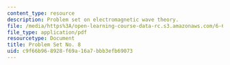```yaml
---
content_type: resource
description: Problem set on electromagnetic wave theory.
file: /media/https%3A/open-learning-course-data-rc.s3.amazonaws.com/6-632-electromagnetic-wave-theory-spring-2003/c9f66b968928f69a16a7bbb3efb69073_ps8.pdf
file_type: application/pdf
resourcetype: Document
title: Problem Set No. 8
uid: c9f66b96-8928-f69a-16a7-bbb3efb69073
---
```

